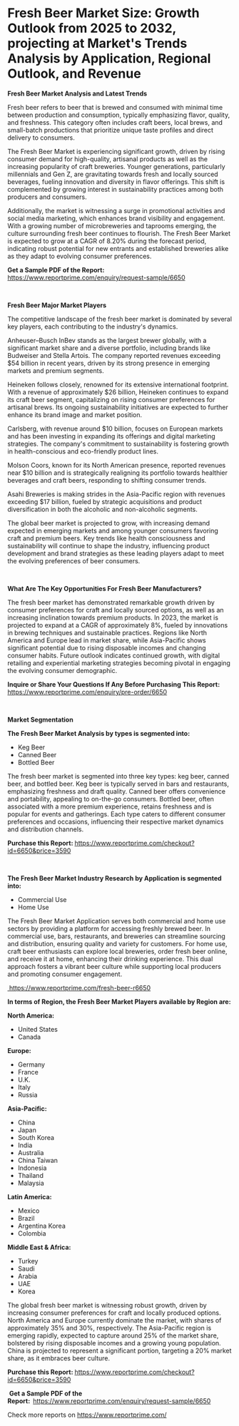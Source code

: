 <p><h1>Fresh Beer Market Size: Growth Outlook from 2025 to 2032, projecting at Market's Trends Analysis by Application, Regional Outlook, and Revenue</h1></p><p><strong>Fresh Beer Market Analysis and Latest Trends</strong></p>
<p><p>Fresh beer refers to beer that is brewed and consumed with minimal time between production and consumption, typically emphasizing flavor, quality, and freshness. This category often includes craft beers, local brews, and small-batch productions that prioritize unique taste profiles and direct delivery to consumers.</p><p>The Fresh Beer Market is experiencing significant growth, driven by rising consumer demand for high-quality, artisanal products as well as the increasing popularity of craft breweries. Younger generations, particularly millennials and Gen Z, are gravitating towards fresh and locally sourced beverages, fueling innovation and diversity in flavor offerings. This shift is complemented by growing interest in sustainability practices among both producers and consumers.</p><p>Additionally, the market is witnessing a surge in promotional activities and social media marketing, which enhances brand visibility and engagement. With a growing number of microbreweries and taprooms emerging, the culture surrounding fresh beer continues to flourish. The Fresh Beer Market is expected to grow at a CAGR of 8.20% during the forecast period, indicating robust potential for new entrants and established breweries alike as they adapt to evolving consumer preferences.</p></p>
<p><strong>Get a Sample PDF of the Report:&nbsp;</strong> <a href="https://www.reportprime.com/enquiry/request-sample/6650?utm_campaign=3493&utm_medium=2&utm_source=Github&utm_content=ia&utm_term=19032025&utm_id=fresh-beer">https://www.reportprime.com/enquiry/request-sample/6650</a></p>
<p>&nbsp;</p>
<p><strong>Fresh Beer Major Market Players</strong></p>
<p><p>The competitive landscape of the fresh beer market is dominated by several key players, each contributing to the industry's dynamics. </p><p>Anheuser–Busch InBev stands as the largest brewer globally, with a significant market share and a diverse portfolio, including brands like Budweiser and Stella Artois. The company reported revenues exceeding $54 billion in recent years, driven by its strong presence in emerging markets and premium segments. </p><p>Heineken follows closely, renowned for its extensive international footprint. With a revenue of approximately $26 billion, Heineken continues to expand its craft beer segment, capitalizing on rising consumer preferences for artisanal brews. Its ongoing sustainability initiatives are expected to further enhance its brand image and market position.</p><p>Carlsberg, with revenue around $10 billion, focuses on European markets and has been investing in expanding its offerings and digital marketing strategies. The company's commitment to sustainability is fostering growth in health-conscious and eco-friendly product lines.</p><p>Molson Coors, known for its North American presence, reported revenues near $10 billion and is strategically realigning its portfolio towards healthier beverages and craft beers, responding to shifting consumer trends.</p><p>Asahi Breweries is making strides in the Asia-Pacific region with revenues exceeding $17 billion, fueled by strategic acquisitions and product diversification in both the alcoholic and non-alcoholic segments.</p><p>The global beer market is projected to grow, with increasing demand expected in emerging markets and among younger consumers favoring craft and premium beers. Key trends like health consciousness and sustainability will continue to shape the industry, influencing product development and brand strategies as these leading players adapt to meet the evolving preferences of beer consumers.</p></p>
<p>&nbsp;</p>
<p><strong>What Are The Key Opportunities For Fresh Beer Manufacturers?</strong></p>
<p><p>The fresh beer market has demonstrated remarkable growth driven by consumer preferences for craft and locally sourced options, as well as an increasing inclination towards premium products. In 2023, the market is projected to expand at a CAGR of approximately 8%, fueled by innovations in brewing techniques and sustainable practices. Regions like North America and Europe lead in market share, while Asia-Pacific shows significant potential due to rising disposable incomes and changing consumer habits. Future outlook indicates continued growth, with digital retailing and experiential marketing strategies becoming pivotal in engaging the evolving consumer demographic.</p></p>
<p><strong>Inquire or Share Your Questions If Any Before Purchasing This Report:</strong> <a href="https://www.reportprime.com/enquiry/pre-order/6650?utm_campaign=3493&utm_medium=2&utm_source=Github&utm_content=ia&utm_term=19032025&utm_id=fresh-beer">https://www.reportprime.com/enquiry/pre-order/6650</a></p>
<p>&nbsp;</p>
<p><strong>Market Segmentation</strong></p>
<p><strong>The Fresh Beer Market Analysis by types is segmented into:</strong></p>
<p><ul><li>Keg Beer</li><li>Canned Beer</li><li>Bottled Beer</li></ul></p>
<p><p>The fresh beer market is segmented into three key types: keg beer, canned beer, and bottled beer. Keg beer is typically served in bars and restaurants, emphasizing freshness and draft quality. Canned beer offers convenience and portability, appealing to on-the-go consumers. Bottled beer, often associated with a more premium experience, retains freshness and is popular for events and gatherings. Each type caters to different consumer preferences and occasions, influencing their respective market dynamics and distribution channels.</p></p>
<p><strong>Purchase this Report:&nbsp;</strong><a href="https://www.reportprime.com/checkout?id=6650&price=3590&utm_campaign=3493&utm_medium=2&utm_source=Github&utm_content=ia&utm_term=19032025&utm_id=fresh-beer">https://www.reportprime.com/checkout?id=6650&price=3590</a></p>
<p>&nbsp;</p>
<p><strong>The Fresh Beer Market Industry Research by Application is segmented into:</strong></p>
<p><ul><li>Commercial Use</li><li>Home Use</li></ul></p>
<p><p>The Fresh Beer Market Application serves both commercial and home use sectors by providing a platform for accessing freshly brewed beer. In commercial use, bars, restaurants, and breweries can streamline sourcing and distribution, ensuring quality and variety for customers. For home use, craft beer enthusiasts can explore local breweries, order fresh beer online, and receive it at home, enhancing their drinking experience. This dual approach fosters a vibrant beer culture while supporting local producers and promoting consumer engagement.</p></p>
<p><a href="https://www.reportprime.com/fresh-beer-r6650?utm_campaign=3493&utm_medium=2&utm_source=Github&utm_content=ia&utm_term=19032025&utm_id=fresh-beer">&nbsp;https://www.reportprime.com/fresh-beer-r6650</a></p>
<p><strong>In terms of Region, the Fresh Beer Market Players available by Region are:</strong></p>
<p>
    <p> <strong> North America: </strong>
        <ul>
            <li>United States</li>
            <li>Canada</li>
        </ul>
        </p> 
    <p> <strong> Europe: </strong>
        <ul>
            <li>Germany</li>
            <li>France</li>
            <li>U.K.</li>
            <li>Italy</li>
            <li>Russia</li>
        </ul>
        </p> 
    <p> <strong> Asia-Pacific: </strong>
        <ul>
            <li>China</li>
            <li>Japan</li>
            <li>South Korea</li>
            <li>India</li>
            <li>Australia</li>
            <li>China Taiwan</li>
            <li>Indonesia</li>
            <li>Thailand</li>
            <li>Malaysia</li>
        </ul>
        </p> 
    <p> <strong> Latin America: </strong>
        <ul>
            <li>Mexico</li>
            <li>Brazil</li>
            <li>Argentina Korea</li>
            <li>Colombia</li>
        </ul>
        </p> 
    <p> <strong> Middle East & Africa: </strong>
        <ul>
            <li>Turkey</li>
            <li>Saudi</li>
            <li>Arabia</li>
            <li>UAE</li>
            <li>Korea</li>
        </ul>
    </p>
    </p>
<p><p>The global fresh beer market is witnessing robust growth, driven by increasing consumer preferences for craft and locally produced options. North America and Europe currently dominate the market, with shares of approximately 35% and 30%, respectively. The Asia-Pacific region is emerging rapidly, expected to capture around 25% of the market share, bolstered by rising disposable incomes and a growing young population. China is projected to represent a significant portion, targeting a 20% market share, as it embraces beer culture.</p></p>
<p><strong>Purchase this Report: </strong><a href="https://www.reportprime.com/checkout?id=6650&price=3590&utm_campaign=3493&utm_medium=2&utm_source=Github&utm_content=ia&utm_term=19032025&utm_id=fresh-beer">https://www.reportprime.com/checkout?id=6650&price=3590</a></p>
<p>&nbsp;<strong>Get a Sample PDF of the Report:&nbsp;&nbsp;</strong><a href="https://www.reportprime.com/enquiry/request-sample/6650?utm_campaign=3493&utm_medium=2&utm_source=Github&utm_content=ia&utm_term=19032025&utm_id=fresh-beer">https://www.reportprime.com/enquiry/request-sample/6650</a></p>
<p><strong></strong></p>
<p>Check more reports on <a href="https://www.reportprime.com/?utm_campaign=3493&utm_medium=2&utm_source=Github&utm_content=ia&utm_term=19032025&utm_id=fresh-beer">https://www.reportprime.com/</a></p>
